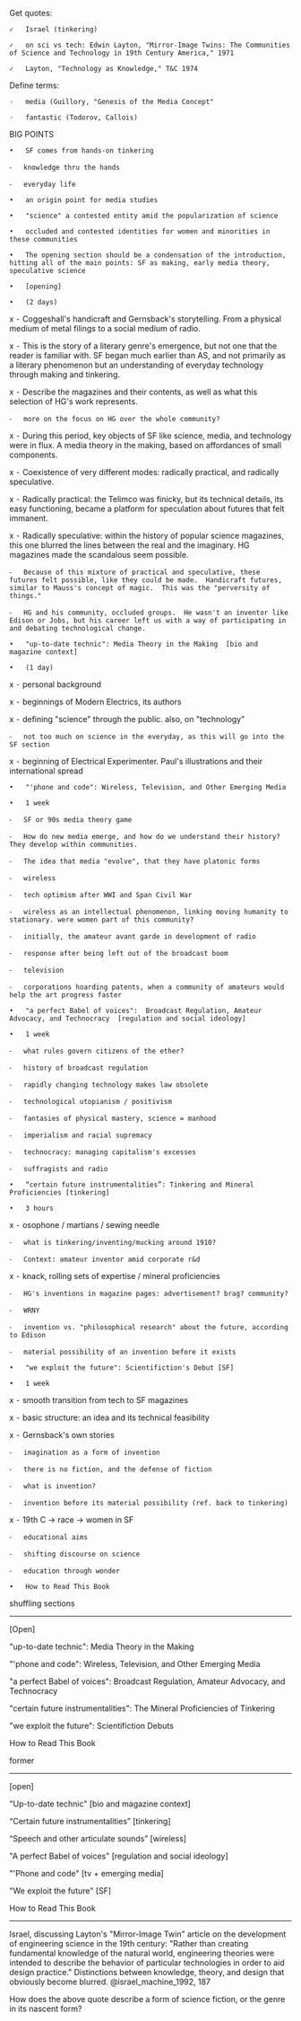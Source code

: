 Get quotes:

	✓	Israel (tinkering)

	✓	on sci vs tech: Edwin Layton, "Mirror-Image Twins: The Communities of Science and Technology in 19th Century America," 1971

	✓	Layton, "Technology as Knowledge," T&C 1974

Define terms:

	◦	media (Guillory, "Genesis of the Media Concept"

	◦	fantastic (Todorov, Callois)

BIG POINTS

	•	SF comes from hands-on tinkering

	⁃	knowledge thru the hands

	⁃	everyday life

	•	an origin point for media studies

	•	"science" a contested entity amid the popularization of science

	•	occluded and contested identities for women and minorities in these communities

	•	The opening section should be a condensation of the introduction, hitting all of the main points: SF as making, early media theory, speculative science

	•	[opening]

	•	(2 days)

x	⁃	Coggeshall's handicraft and Gernsback's storytelling.  From a physical medium of metal filings to a social medium of radio.

x	⁃	This is the story of a literary genre's emergence, but not one that the reader is familiar with.  SF began much earlier than AS, and not primarily as a literary phenomenon but an understanding of everyday technology through making and tinkering.

x	⁃	Describe the magazines and their contents, as well as what this selection of HG's work represents.

	⁃	more on the focus on HG over the whole community?

x	⁃	During this period, key objects of SF like science, media, and technology were in flux.  A media theory in the making, based on affordances of small components.

x	⁃	Coexistence of very different modes: radically practical, and radically speculative.

x	⁃	Radically practical: the Telimco was finicky, but its technical details, its easy functioning, became a platform for speculation about futures that felt immanent.

x	⁃	Radically speculative: within the history of popular science magazines, this one blurred the lines between the real and the imaginary.  HG magazines made the scandalous seem possible.

	⁃	Because of this mixture of practical and speculative, these futures felt possible, like they could be made.  Handicraft futures, similar to Mauss's concept of magic.  This was the "perversity of things."

	⁃	HG and his community, occluded groups.  He wasn't an inventor like Edison or Jobs, but his career left us with a way of participating in and debating technological change.

	•	"up-to-date technic": Media Theory in the Making  [bio and magazine context]

	•	(1 day)

x	⁃	personal background

x	⁃	beginnings of Modern Electrics, its authors

x	⁃	defining "science" through the public. also, on "technology"

	⁃	not too much on science in the everyday, as this will go into the SF section

x	⁃	beginning of Electrical Experimenter. Paul's illustrations and their international spread

	•	"'phone and code": Wireless, Television, and Other Emerging Media

	•	1 week

	⁃	SF or 90s media theory game

	⁃	How do new media emerge, and how do we understand their history?  They develop within communities.

	⁃	The idea that media "evolve", that they have platonic forms

	⁃	wireless

	⁃	tech optimism after WWI and Span Civil War

	⁃	wireless as an intellectual phenomenon, linking moving humanity to stationary. were women part of this community?

	⁃	initially, the amateur avant garde in development of radio

	⁃	response after being left out of the broadcast boom

	⁃	television

	⁃	corporations hoarding patents, when a community of amateurs would help the art progress faster

	•	"a perfect Babel of voices":  Broadcast Regulation, Amateur Advocacy, and Technocracy  [regulation and social ideology]

	•	1 week

	⁃	what rules govern citizens of the ether?

	⁃	history of broadcast regulation

	⁃	rapidly changing technology makes law obsolete

	⁃	technological utopianism / positivism

	⁃	fantasies of physical mastery, science = manhood

	⁃	imperialism and racial supremacy

	⁃	technocracy: managing capitalism's excesses

	⁃	suffragists and radio

	•	“certain future instrumentalities”: Tinkering and Mineral Proficiencies [tinkering]

	•	3 hours

x	⁃	osophone / martians / sewing needle

	⁃	what is tinkering/inventing/mucking around 1910?

	⁃	Context: amateur inventor amid corporate r&d

x	⁃	knack, rolling sets of expertise / mineral proficiencies

	⁃	HG's inventions in magazine pages: advertisement? brag? community?

	⁃	WRNY

	⁃	invention vs. "philosophical research" about the future, according to Edison

	⁃	material possibility of an invention before it exists

	•	"we exploit the future": Scientifiction's Debut [SF]

	•	1 week

x	⁃	smooth transition from tech to SF magazines

x	⁃	basic structure: an idea and its technical feasibility

x	⁃	Gernsback's own stories

	⁃	imagination as a form of invention

	⁃	there is no fiction, and the defense of fiction

	⁃	what is invention?

	⁃	invention before its material possibility (ref. back to tinkering)

x	⁃	19th C -> race -> women in SF

	⁃	educational aims

	⁃	shifting discourse on science

	⁃	education through wonder

	•	How to Read This Book

shuffling sections

--------------------------

[Open]

"up-to-date technic":  Media Theory in the Making

"'phone and code":  Wireless, Television, and Other Emerging Media

"a perfect Babel of voices":  Broadcast Regulation, Amateur Advocacy, and Technocracy

"certain future instrumentalities": The Mineral Proficiencies of Tinkering

"we exploit the future": Scientifiction Debuts

How to Read This Book

former

----------------------------

[open]

"Up-to-date technic" [bio and magazine context]

“Certain future instrumentalities” [tinkering]

“Speech and other articulate sounds” [wireless]

"A perfect Babel of voices" [regulation and social ideology]

"'Phone and code" [tv + emerging media]

"We exploit the future" [SF]

How to Read This Book

* * * * * * * * * * * 

Israel, discussing Layton's "Mirror-Image Twin" article on the development of engineering science in the 19th century:  "Rather than creating fundamental knowledge of the natural world, engineering theories were intended to describe the behavior of particular technologies in order to aid design practice."  Distinctions between knowledge, theory, and design that obviously become blurred.  @israel_machine_1992, 187

How does the above quote describe a form of science fiction, or the genre in its nascent form?